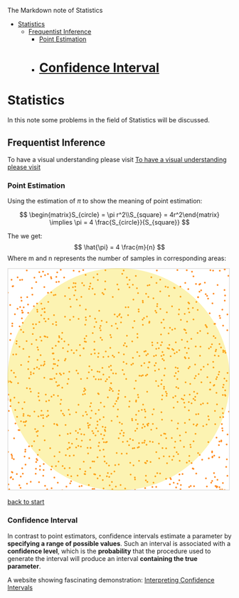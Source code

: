 The Markdown note of Statistics


- [Statistics](#statistics)
  * [Frequentist Inference](#frequentist-inference)
    + [Point Estimation](#point-estimation)
    + [Confidence Interval](#confidence-interval)
      =======
# Statistics

In this note some problems in the field of Statistics will be discussed. 

## Frequentist Inference 
To have a visual understanding please visit [To have a visual understanding please visit ](https://seeing-theory.brown.edu/frequentist-inference/index.html)

### Point Estimation

Using the estimation of $\pi$ to show the meaning of point estimation:  

$$
\begin{matrix}S_{circle} = \pi r^2\\S_{square} = 4r^2\end{matrix} \implies \pi = 4 \frac{S_{circle}}{S_{square}}
$$


The we get:
$$
\hat{\pi} = 4 \frac{m}{n}
$$
Where m and n represents the number of samples in corresponding areas: 

![to calculate pi](https://raw.githubusercontent.com/littlefishergan/Study/Statistics/pictures/mntopi.png)

[back to start](#Statistics)

### Confidence Interval

In contrast to point estimators, confidence intervals estimate a parameter by **specifying a range of possible values**. Such an interval is associated with a **confidence level**, which is the **probability** that the procedure used to generate the interval will produce an interval **containing the true parameter**.


A website showing fascinating demonstration:  [Interpreting Confidence Intervals](https://rpsychologist.com/d3/CI/)
